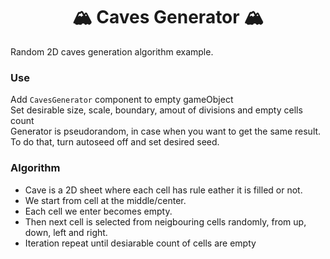 <h1 align="center">🏔 Caves Generator 🏔</h1>

Random 2D caves generation algorithm example.

### Use
Add `CavesGenerator` component to empty gameObject  
Set desirable size, scale, boundary, amout of divisions and empty cells count  
Generator is pseudorandom, in case when you want to get the same result. 
To do that, turn autoseed off and set desired seed.

### Algorithm
- Cave is a 2D sheet where each cell has rule eather it is filled or not.
- We start from cell at the middle/center.
- Each cell we enter becomes empty.
- Then next cell is selected from neigbouring cells randomly, from up, down, left and right.
- Iteration repeat until desiarable count of cells are empty